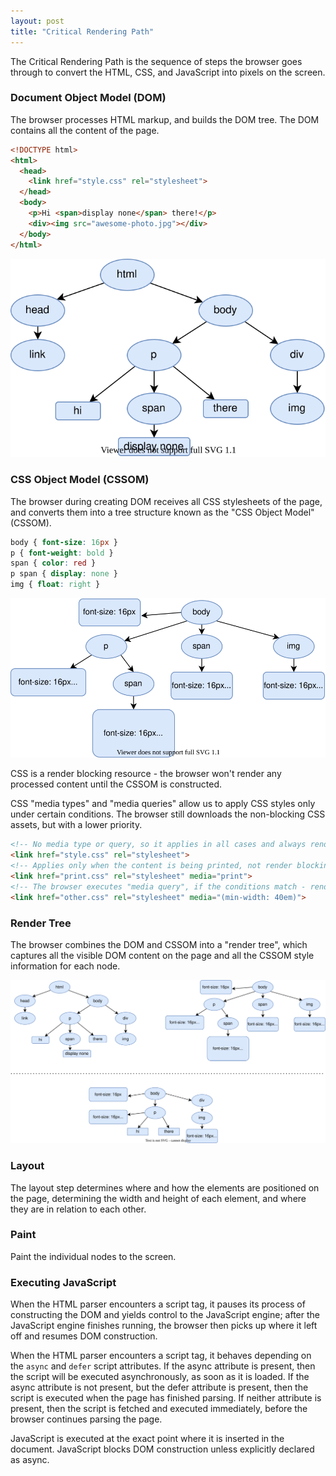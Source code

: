 ```yaml
---
layout: post
title: "Critical Rendering Path"
---
```


The Critical Rendering Path is the sequence of steps the browser goes through to convert the HTML, 
CSS, and JavaScript into pixels on the screen.

### Document Object Model (DOM)

The browser processes HTML markup, and builds the DOM tree.
The DOM contains all the content of the page.

```html
<!DOCTYPE html>
<html>
  <head>
    <link href="style.css" rel="stylesheet">
  </head>
  <body>
    <p>Hi <span>display none</span> there!</p>
    <div><img src="awesome-photo.jpg"></div>
  </body>
</html>
```

![DOM](/assets/images/dom.svg)

### CSS Object Model (CSSOM)

The browser during creating DOM receives all CSS stylesheets of the page, 
and converts them into a tree structure known as the "CSS Object Model" (CSSOM).

```css
body { font-size: 16px }
p { font-weight: bold }
span { color: red }
p span { display: none }
img { float: right }
```

![CSSOM](/assets/images/cssom.svg)

CSS is a render blocking resource - the browser won't render any processed content 
until the CSSOM is constructed.

CSS "media types" and "media queries" allow us to apply CSS styles only under certain conditions.
The browser still downloads the non-blocking CSS assets, but with a lower priority.

```html
<!-- No media type or query, so it applies in all cases and always render blocking -->
<link href="style.css" rel="stylesheet">
<!-- Applies only when the content is being printed, not render blocking -->
<link href="print.css" rel="stylesheet" media="print">
<!-- The browser executes "media query", if the conditions match - render blocking  -->
<link href="other.css" rel="stylesheet" media="(min-width: 40em)">
```

### Render Tree

The browser combines the DOM and CSSOM into a "render tree",
which captures all the visible DOM content on the page
and all the CSSOM style information for each node.

![Render Tree](/assets/images/render-tree.svg)

### Layout

The layout step determines where and how the elements are positioned on the page, 
determining the width and height of each element, and where they are in relation to each other.

### Paint

Paint the individual nodes to the screen.

### Executing JavaScript

When the HTML parser encounters a script tag, it pauses its process of constructing the DOM 
and yields control to the JavaScript engine; after the JavaScript engine finishes running, 
the browser then picks up where it left off and resumes DOM construction.

When the HTML parser encounters a script tag, it behaves depending on the `async` and `defer` script attributes.
If the async attribute is present, then the script will be executed asynchronously, as soon as it is loaded. 
If the async attribute is not present, but the defer attribute is present, 
then the script is executed when the page has finished parsing. 
If neither attribute is present, then the script is fetched and executed immediately, 
before the browser continues parsing the page.

JavaScript is executed at the exact point where it is inserted in the document.
JavaScript blocks DOM construction unless explicitly declared as async.
